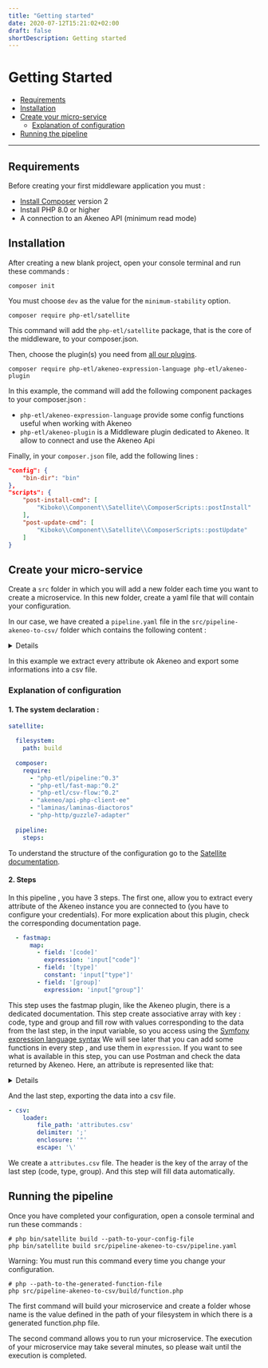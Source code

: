 ```yaml
---
title: "Getting started"
date: 2020-07-12T15:21:02+02:00
draft: false
shortDescription: Getting started
---
```


# Getting Started

- [Requirements](#requirements)
- [Installation](#installation)
- [Create your micro-service](#create-your-micro-service)
    - [Explanation of configuration](#explanation-of-configuration)
- [Running the pipeline](#running-the-pipeline)
    
---

## Requirements

Before creating your first middleware application you must :

- [Install Composer](https://getcomposer.org/download/) version 2
- Install PHP 8.0 or higher
- A connection to an Akeneo API (minimum read mode)

## Installation

After creating a new blank project, open your console terminal and run these commands :

```shell
composer init
```

You must choose `dev` as the value for the `minimum-stability` option.

```shell
composer require php-etl/satellite
```

This command will add the `php-etl/satellite` package, that is the core of the middleware, to your composer.json.

Then, choose the plugin(s) you need from [all our plugins](../../connectivity).

```shell
composer require php-etl/akeneo-expression-language php-etl/akeneo-plugin
```

In this example, the command will add the following component packages to your composer.json :

- `php-etl/akeneo-expression-language` provide some config functions useful when working with Akeneo
- `php-etl/akeneo-plugin` is a Middleware plugin dedicated to Akeneo. It allow to connect and use the Akeneo Api


Finally, in your `composer.json` file, add the following lines :

```json
"config": {
    "bin-dir": "bin"
},
"scripts": {
    "post-install-cmd": [
        "Kiboko\\Component\\Satellite\\ComposerScripts::postInstall"
    ],
    "post-update-cmd": [
        "Kiboko\\Component\\Satellite\\ComposerScripts::postUpdate"
    ]
}
```

## Create your micro-service

Create a `src` folder in which you will add a new folder each time you want to create a microservice. 
In this new folder, create a yaml file that will contain your configuration.

In our case, we have created a `pipeline.yaml` file in the `src/pipeline-akeneo-to-csv/` folder which contains the 
following content :

<details>

```yaml
# src/pipeline-akeneo-to-csv/pipeline.yaml

satellite:

  filesystem:
    path: build

  composer:
    require:
      - "php-etl/pipeline:^0.3"
      - "php-etl/fast-map:^0.2"
      - "php-etl/csv-flow:^0.2"
      - "akeneo/api-php-client-ee"
      - "laminas/laminas-diactoros"
      - "php-http/guzzle7-adapter"

  pipeline:
    steps:
      - akeneo:
          enterprise: false
          extractor:
            type: attribute
            method: all
          client:
            api_url: 'api_url'
            client_id: 'client_id'
            secret: 'secret'
            username: 'username'
            password: 'password'
      - fastmap:
          map:
            - field: '[code]'
              expression: 'input["code"]'
            - field: '[type]'
              constant: 'input["type"]'
            - field: '[group]'
              expression: 'input["group"]'
      - csv:
          loader:
            file_path: 'attributes.csv'
            delimiter: ';'
            enclosure: '"'
            escape: '\'

```

</details>

In this example we extract every attribute ok Akeneo and export some informations into a csv file.

### Explanation of configuration

#### 1. The system declaration :
```yaml
satellite:

  filesystem:
    path: build
    
  composer:
    require:
      - "php-etl/pipeline:^0.3"
      - "php-etl/fast-map:^0.2"
      - "php-etl/csv-flow:^0.2"
      - "akeneo/api-php-client-ee"
      - "laminas/laminas-diactoros"
      - "php-http/guzzle7-adapter"
      
  pipeline:
    steps:
```

To understand the structure of the configuration go to the [Satellite documentation](../../components/satellite).

#### 2. Steps 

In this pipeline , you have 3 steps.
The first one, allow you to extract every attribute of the Akeneo instance you are connected to
(you have to configure your credentials).
For more explication about this plugin, check the corresponding documentation page.

```yaml
  - fastmap:
      map:
        - field: '[code]'
          expression: 'input["code"]'
        - field: '[type]'
          constant: 'input["type"]'
        - field: '[group]'
          expression: 'input["group"]'
```

This step uses the fastmap plugin, like the Akeneo plugin, there is a dedicated documentation.
This step create associative array with key : code, type and group and fill row with values
corresponding to the data from the last step, in the input variable, so you access using the
[Symfony expression language syntax](https://symfony.com/doc/current/components/expression_language.html)
We will see later that you can add some functions in every step , and use them in `expression`.
If you want to see what is available in this step, you can use Postman and check the data returned by Akeneo.
Here, an attribute is represented like that:
<details>

```
{
  "_links": {
    "self": {
      "href": "https://myakeneo/api/rest/v1/attributes/accessoires"
    }
  },
  "code": "accessories",
  "type": "pim_catalog_text",
  "group": "marketing",
  "unique": false,
  "useable_as_grid_filter": false,
  "allowed_extensions": [],
  "metric_family": null,
  "default_metric_unit": null,
  "reference_data_name": null,
  "available_locales": [],
  "max_characters": null,
  "validation_rule": null,
  "validation_regexp": null,
  "wysiwyg_enabled": null,
  "number_min": null,
  "number_max": null,
  "decimals_allowed": null,
  "negative_allowed": null,
  "date_min": null,
  "date_max": null,
  "max_file_size": null,
  "minimum_input_length": null,
  "sort_order": 17,
  "localizable": true,
  "scopable": false,
  "labels": {
    "fr_FR": "Accessoires"
  },
  "auto_option_sorting": null,
  "default_value": null,
  "group_labels": {
    "fr_FR": "Marketing"
  }
}
```


</details>

And the last step, exporting the data into a csv file.

```yaml
- csv:
    loader:
        file_path: 'attributes.csv'
        delimiter: ';'
        enclosure: '"'
        escape: '\'
```

We create a `attributes.csv` file. The header is the key of the array of the last step (code, type, group).
And this step will fill data automatically.

## Running the pipeline

Once you have completed your configuration, open a console terminal and run these commands :

```shell
# php bin/satellite build --path-to-your-config-file
php bin/satellite build src/pipeline-akeneo-to-csv/pipeline.yaml
```

Warning: You must run this command every time you change your configuration. 

```shell
# php --path-to-the-generated-function-file
php src/pipeline-akeneo-to-csv/build/function.php
```

The first command will build your microservice and create a folder whose name is the value defined in the path of your
filesystem in which there is a generated function.php file.

The second command allows you to run your microservice. The execution of your microservice may take several minutes, 
so please wait until the execution is completed.
